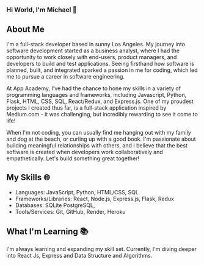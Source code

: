 ### Hi World, I'm Michael 👋

## About Me
I'm a full-stack developer based in sunny Los Angeles. My journey into software development started as a business analyst, where I had the opportunity to work closely with end-users, product managers, and developers to build and test applications. Seeing firsthand how software is planned, built, and integrated sparked a passion in me for coding, which led me to pursue a career in software engineering.

At App Academy, I've had the chance to hone my skills in a variety of programming languages and frameworks, including Javascript, Python, Flask, HTML, CSS, SQL, React/Redux, and Express.js. One of my proudest projects I created thus far, is a full-stack application inspired by Medium.com - it was challenging, but incredibly rewarding to see it come to life!

When I'm not coding, you can usually find me hanging out with my family and dog at the beach, or curling up with a good book. I'm passionate about building meaningful relationships with others, and I believe that the best software is created when developers work collaboratively and empathetically. Let's build something great together!

## My Skills 🌐
  * Languages: JavaScript, Python, HTML/CSS, SQL
  * Frameworks/Libraries: React, Node.js, Express.js, Flask, Redux 
  * Databases: SQLite PostgreSQL,
  * Tools/Services: Git, GitHub, Render, Heroku

## What I'm Learning 📚 
  I'm always learning and expanding my skill set.  Currently, I'm diving deeper into React Js,  Express and Data Structure and Algorithms. 

